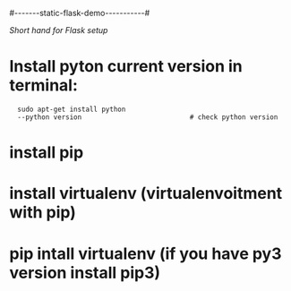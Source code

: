 #-------static-flask-demo-----------#

*Short hand for Flask setup*
# Install pyton current version  in terminal: 
      sudo apt-get install python             
      --python version                           # check python version
# install pip

# install virtualenv (virtualenvoitment with pip)

#
# pip intall virtualenv (if you have py3 version install pip3)
